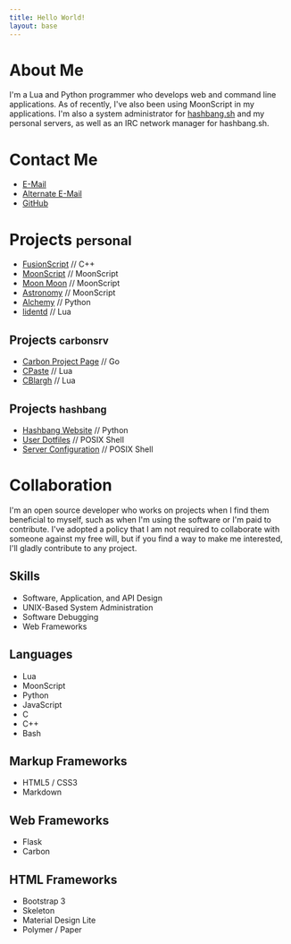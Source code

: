 ```yaml
---
title: Hello World!
layout: base
---
```


# About Me

I'm a Lua and Python programmer who develops web and command line applications.
As of recently, I've also been using MoonScript in my applications. I'm also
a system administrator for [hashbang.sh](https://hashbang.sh) and my personal
servers, as well as an IRC network manager for hashbang.sh.

# Contact Me

* [E-Mail](mailto:charles@hashbang.sh)
* [Alternate E-Mail](mailto:ryan@hashbang.sh)
* [GitHub](https://github.com/ChickenNuggers)

# Projects <small>personal</small>

 * [FusionScript](https;//github.com/ChickenNuggers/FusionScript) // C++
 * [MoonScript](https://github.com/ChickenNuggers/moonscript) // MoonScript
 * [Moon Moon](https://github.com/ChickenNuggers/Moon-Moon) // MoonScript
 * [Astronomy](https://github.com/ChickenNuggers/Astronomy) // MoonScript
 * [Alchemy](https://github.com/ChickenNuggers/Alchemy) // Python
 * [lidentd](https://github.com/ChickenNuggers/lidentd) // Lua

## Projects <small>carbonsrv</small>

 * [Carbon Project Page](https://github.com/carbonsrv) // Go
 * [CPaste](https://github.com/carbonsrv/cpaste) // Lua
 * [CBlargh](https://github.com/carbonsrv/cblargh) // Lua

## Projects <small>hashbang</small>

 * [Hashbang Website](https://hashbang.sh) // Python
 * [User Dotfiles](https://github.com/hashbang/dotfiles) // POSIX Shell
 * [Server Configuration](https://github.com/hashbang/shell-etc) // POSIX Shell

# Collaboration

I'm an open source developer who works on projects when I find them beneficial
to myself, such as when I'm using the software or I'm paid to contribute. I've
adopted a policy that I am not required to collaborate with someone against my
free will, but if you find a way to make me interested, I'll gladly contribute
to any project.

## Skills

 * Software, Application, and API Design
 * UNIX-Based System Administration
 * Software Debugging
 * Web Frameworks

## Languages

 * Lua
 * MoonScript
 * Python
 * JavaScript
 * C
 * C++
 * Bash

## Markup Frameworks

 * HTML5 / CSS3
 * Markdown

## Web Frameworks

 * Flask
 * Carbon

## HTML Frameworks

 * Bootstrap 3
 * Skeleton
 * Material Design Lite
 * Polymer / Paper
